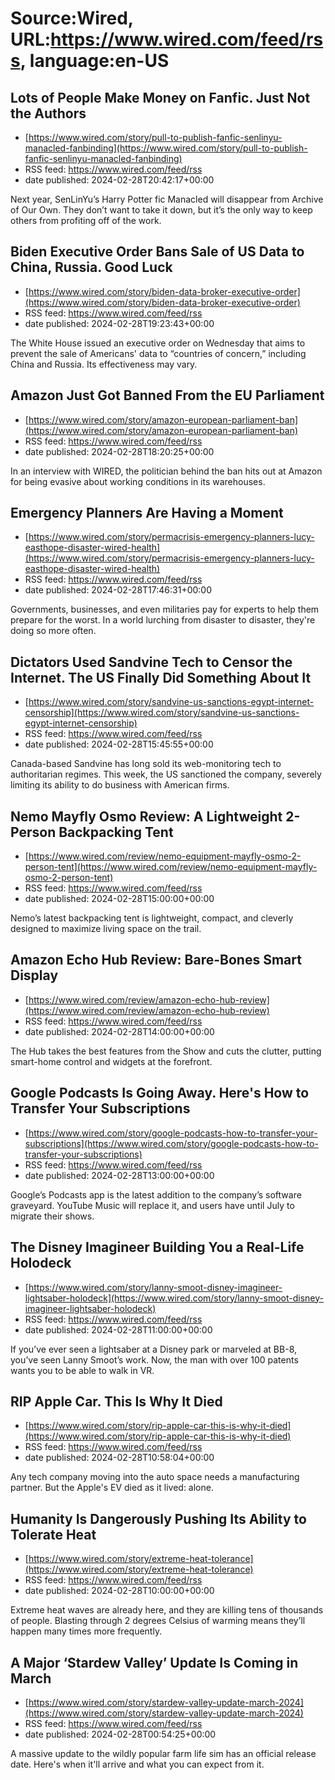 # Source:Wired, URL:https://www.wired.com/feed/rss, language:en-US

## Lots of People Make Money on Fanfic. Just Not the Authors
 - [https://www.wired.com/story/pull-to-publish-fanfic-senlinyu-manacled-fanbinding](https://www.wired.com/story/pull-to-publish-fanfic-senlinyu-manacled-fanbinding)
 - RSS feed: https://www.wired.com/feed/rss
 - date published: 2024-02-28T20:42:17+00:00

Next year, SenLinYu’s Harry Potter fic Manacled will disappear from Archive of Our Own. They don’t want to take it down, but it’s the only way to keep others from profiting off of the work.

## Biden Executive Order Bans Sale of US Data to China, Russia. Good Luck
 - [https://www.wired.com/story/biden-data-broker-executive-order](https://www.wired.com/story/biden-data-broker-executive-order)
 - RSS feed: https://www.wired.com/feed/rss
 - date published: 2024-02-28T19:23:43+00:00

The White House issued an executive order on Wednesday that aims to prevent the sale of Americans' data to “countries of concern,” including China and Russia. Its effectiveness may vary.

## Amazon Just Got Banned From the EU Parliament
 - [https://www.wired.com/story/amazon-european-parliament-ban](https://www.wired.com/story/amazon-european-parliament-ban)
 - RSS feed: https://www.wired.com/feed/rss
 - date published: 2024-02-28T18:20:25+00:00

In an interview with WIRED, the politician behind the ban hits out at Amazon for being evasive about working conditions in its warehouses.

## Emergency Planners Are Having a Moment
 - [https://www.wired.com/story/permacrisis-emergency-planners-lucy-easthope-disaster-wired-health](https://www.wired.com/story/permacrisis-emergency-planners-lucy-easthope-disaster-wired-health)
 - RSS feed: https://www.wired.com/feed/rss
 - date published: 2024-02-28T17:46:31+00:00

Governments, businesses, and even militaries pay for experts to help them prepare for the worst. In a world lurching from disaster to disaster, they're doing so more often.

## Dictators Used Sandvine Tech to Censor the Internet. The US Finally Did Something About It
 - [https://www.wired.com/story/sandvine-us-sanctions-egypt-internet-censorship](https://www.wired.com/story/sandvine-us-sanctions-egypt-internet-censorship)
 - RSS feed: https://www.wired.com/feed/rss
 - date published: 2024-02-28T15:45:55+00:00

Canada-based Sandvine has long sold its web-monitoring tech to authoritarian regimes. This week, the US sanctioned the company, severely limiting its ability to do business with American firms.

## Nemo Mayfly Osmo Review: A Lightweight 2-Person Backpacking Tent
 - [https://www.wired.com/review/nemo-equipment-mayfly-osmo-2-person-tent](https://www.wired.com/review/nemo-equipment-mayfly-osmo-2-person-tent)
 - RSS feed: https://www.wired.com/feed/rss
 - date published: 2024-02-28T15:00:00+00:00

Nemo’s latest backpacking tent is lightweight, compact, and cleverly designed to maximize living space on the trail.

## Amazon Echo Hub Review: Bare-Bones Smart Display
 - [https://www.wired.com/review/amazon-echo-hub-review](https://www.wired.com/review/amazon-echo-hub-review)
 - RSS feed: https://www.wired.com/feed/rss
 - date published: 2024-02-28T14:00:00+00:00

The Hub takes the best features from the Show and cuts the clutter, putting smart-home control and widgets at the forefront.

## Google Podcasts Is Going Away. Here's How to Transfer Your Subscriptions
 - [https://www.wired.com/story/google-podcasts-how-to-transfer-your-subscriptions](https://www.wired.com/story/google-podcasts-how-to-transfer-your-subscriptions)
 - RSS feed: https://www.wired.com/feed/rss
 - date published: 2024-02-28T13:00:00+00:00

Google’s Podcasts app is the latest addition to the company’s software graveyard. YouTube Music will replace it, and users have until July to migrate their shows.

## The Disney Imagineer Building You a Real-Life Holodeck
 - [https://www.wired.com/story/lanny-smoot-disney-imagineer-lightsaber-holodeck](https://www.wired.com/story/lanny-smoot-disney-imagineer-lightsaber-holodeck)
 - RSS feed: https://www.wired.com/feed/rss
 - date published: 2024-02-28T11:00:00+00:00

If you’ve ever seen a lightsaber at a Disney park or marveled at BB-8, you’ve seen Lanny Smoot’s work. Now, the man with over 100 patents wants you to be able to walk in VR.

## RIP Apple Car. This Is Why It Died
 - [https://www.wired.com/story/rip-apple-car-this-is-why-it-died](https://www.wired.com/story/rip-apple-car-this-is-why-it-died)
 - RSS feed: https://www.wired.com/feed/rss
 - date published: 2024-02-28T10:58:04+00:00

Any tech company moving into the auto space needs a manufacturing partner. But the Apple's EV died as it lived: alone.

## Humanity Is Dangerously Pushing Its Ability to Tolerate Heat
 - [https://www.wired.com/story/extreme-heat-tolerance](https://www.wired.com/story/extreme-heat-tolerance)
 - RSS feed: https://www.wired.com/feed/rss
 - date published: 2024-02-28T10:00:00+00:00

Extreme heat waves are already here, and they are killing tens of thousands of people. Blasting through 2 degrees Celsius of warming means they’ll happen many times more frequently.

## A Major ‘Stardew Valley’ Update Is Coming in March
 - [https://www.wired.com/story/stardew-valley-update-march-2024](https://www.wired.com/story/stardew-valley-update-march-2024)
 - RSS feed: https://www.wired.com/feed/rss
 - date published: 2024-02-28T00:54:25+00:00

A massive update to the wildly popular farm life sim has an official release date. Here's when it'll arrive and what you can expect from it.

